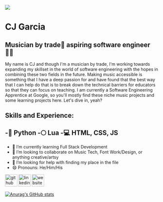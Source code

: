 ![](https://scontent-atl3-2.xx.fbcdn.net/v/t31.18172-8/23275513_148134022584843_2723112266250699551_o.png?_nc_cat=111&ccb=1-5&_nc_sid=973b4a&_nc_ohc=lPFo3lqT2F8AX_jETCS&_nc_ht=scontent-atl3-2.xx&oh=00_AT_hYBDLPctF_cm6BOGjETTSXR72kyz_bwCa1ypgvkzqcg&oe=61E3E3CE)

# CJ Garcia
## Musician by trade🎵 aspiring software engineer🧑‍💻
My name is CJ and though I'm a musician by trade, I'm working towards expanding my skillset in the world of software engineering with the hopes in combining these two fields in the future. Making music accessible is something that I have a deep passion for and have found that the best way that I can help do that is to break down the technical barriers for educators so that they can focus on teaching. I am currently a Software Engineering Apprentice at Google, so you'll mostly find these niche music projects and some learning projects here. Let's dive in, yeah?

## Skills and Experience: 
-🐍 Python 
-🌕 Lua 
-💻 HTML, CSS, JS
- 

- 🌱 I’m currently learning Full Stack Development 
- 👯 I’m looking to collaborate on Music Tech, Font Work/Design, or anything creative/artsy 
- 🤔 I’m looking for help with finding my place in the file 
- 😄 Pronouns: He/Him/His 


[<img src='https://cdn.jsdelivr.net/npm/simple-icons@3.0.1/icons/github.svg' alt='github' height='40'>](https://github.com/CJGarciaMusic)  [<img src='https://cdn.jsdelivr.net/npm/simple-icons@3.0.1/icons/linkedin.svg' alt='linkedin' height='40'>](https://www.linkedin.com/in/cj-garcia-music/)  [<img src='https://cdn.jsdelivr.net/npm/simple-icons@3.0.1/icons/icloud.svg' alt='website' height='40'>](https://cjgarciamusic.wixsite.com/cjgm)  



[![Anurag's GitHub stats](https://github-readme-stats.vercel.app/api?username=cjgarciamusic)](https://github.com/anuraghazra/github-readme-stats)
